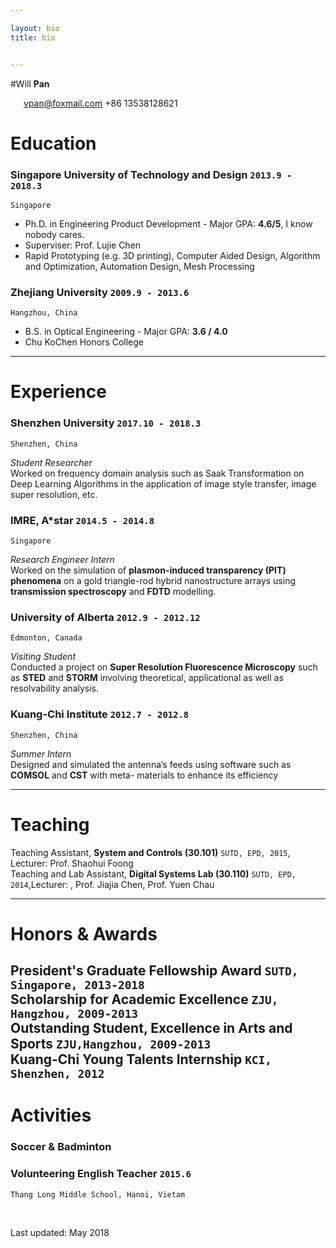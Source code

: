 ```yaml
---

layout: bio
title: bio


---
```


#Will __Pan__


<i class="fi-mail" style="margin-left:1em"></i>
<a href="vpan@foxmail.com" style="margin-left:0.5em">vpan@foxmail.com</a>
 +86 13538128621



# Education



### __Singapore University of Technology and Design__ `2013.9 - 2018.3`
```
Singapore
```
- Ph.D. in Engineering Product Development - Major GPA: __4.6/5__, I know nobody cares. 
- Superviser: Prof. Lujie Chen
- Rapid Prototyping (e.g. 3D printing), Computer Aided Design, Algorithm and
Optimization, Automation Design, Mesh Processing

### __Zhejiang University__ `2009.9 - 2013.6`
```
Hangzhou, China
```
- B.S. in Optical Engineering - Major GPA: __3.6 / 4.0__
- Chu KoChen Honors College


- - -
# Experience



### __Shenzhen University__ `2017.10 - 2018.3`
```
Shenzhen, China
```
_Student Researcher_  
Worked on frequency domain analysis such as Saak Transformation on Deep Learning Algorithms in the application of image style transfer, image super resolution, etc. 



### __IMRE, A*star__ `2014.5 - 2014.8`
```
Singapore
```
_Research Engineer Intern_  
Worked on the simulation of __plasmon-induced transparency (PIT) phenomena__ on a gold triangle-rod hybrid nanostructure arrays using __transmission spectroscopy__ and __FDTD__ modelling.


### __University of Alberta__  `2012.9 - 2012.12`
```
Edmonton, Canada
```
_Visiting Student_<br>
Conducted a project on __Super Resolution Fluorescence Microscopy__ such as __STED__ and __STORM__ involving theoretical, applicational as well as resolvability analysis.

### __Kuang-Chi Institute__  `2012.7 - 2012.8`
```
Shenzhen, China
```
_Summer Intern_<br>
Designed and simulated the antenna’s feeds using software such as __COMSOL__ and __CST__ with meta-
materials to enhance its efficiency



---

# Teaching



Teaching Assistant, __System and Controls (30.101)__ `SUTD, EPD, 2015`, Lecturer: Prof. Shaohui Foong <br>
Teaching and Lab Assistant, __Digital Systems Lab (30.110)__ `SUTD, EPD,  2014`,Lecturer: , Prof. Jiajia Chen, Prof. Yuen Chau <br>



---

# Honors & Awards



President's Graduate Fellowship Award `SUTD, Singapore, 2013-2018` <br> 
Scholarship for Academic Excellence `ZJU, Hangzhou, 2009-2013` <br> Outstanding Student, Excellence in Arts
and Sports `ZJU,Hangzhou, 2009-2013` <br> Kuang-Chi Young Talents Internship  `KCI, Shenzhen, 2012`  
---
# Activities
### Soccer & Badminton

### Volunteering English Teacher  `2015.6`
```Thang Long Middle School, Hanoi, Vietam```<br>


<br>



<!--### Footer-->


Last updated: May 2018 
